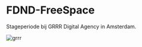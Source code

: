 # FDND-FreeSpace
Stageperiode bij GRRR Digital Agency in Amsterdam. 

![grrr](https://github.com/sannevanseeventer/FDND-FreeSpace/assets/112857444/a1222ddc-2be3-4a61-a93b-c23d4883d5be)
